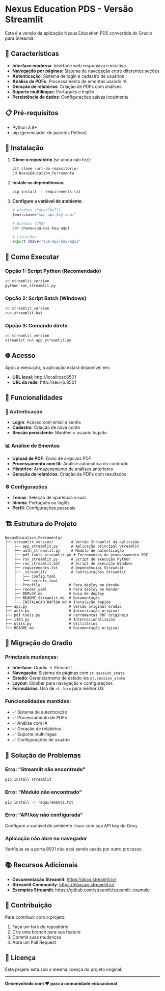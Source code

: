 # Nexus Education PDS - Versão Streamlit

Esta é a versão da aplicação Nexus Education PDS convertida do Gradio para Streamlit.

## 🚀 Características

- **Interface moderna**: Interface web responsiva e intuitiva
- **Navegação por páginas**: Sistema de navegação entre diferentes seções
- **Autenticação**: Sistema de login e cadastro de usuários
- **Análise de PDFs**: Processamento de ementas usando IA
- **Geração de relatórios**: Criação de PDFs com análises
- **Suporte multilíngue**: Português e Inglês
- **Persistência de dados**: Configurações salvas localmente

## 📋 Pré-requisitos

- Python 3.8+
- pip (gerenciador de pacotes Python)

## 🔧 Instalação

1. **Clone o repositório** (se ainda não fez):
   ```bash
   git clone <url-do-repositorio>
   cd NexusEducation_Ferramenta
   ```

2. **Instale as dependências**:
   ```bash
   pip install -r requirements.txt
   ```

3. **Configure a variável de ambiente**:
   ```bash
   # Windows (PowerShell)
   $env:chave="sua-api-key-aqui"
   
   # Windows (CMD)
   set chave=sua-api-key-aqui
   
   # Linux/Mac
   export chave="sua-api-key-aqui"
   ```

## 🎯 Como Executar

### Opção 1: Script Python (Recomendado)
```bash
cd streamlit_version
python run_streamlit.py
```

### Opção 2: Script Batch (Windows)
```bash
cd streamlit_version
run_streamlit.bat
```

### Opção 3: Comando direto
```bash
cd streamlit_version
streamlit run app_streamlit.py
```

## 🌐 Acesso

Após a execução, a aplicação estará disponível em:
- **URL local**: http://localhost:8501
- **URL da rede**: http://seu-ip:8501

## 📱 Funcionalidades

### 🔐 Autenticação
- **Login**: Acesso com email e senha
- **Cadastro**: Criação de nova conta
- **Sessão persistente**: Mantém o usuário logado

### 📊 Análise de Ementas
- **Upload de PDF**: Envio de arquivos PDF
- **Processamento com IA**: Análise automática do conteúdo
- **Histórico**: Armazenamento de análises anteriores
- **Geração de relatórios**: Criação de PDFs com resultados

### ⚙️ Configurações
- **Temas**: Seleção de aparência visual
- **Idioma**: Português ou Inglês
- **Perfil**: Configurações pessoais

## 🏗️ Estrutura do Projeto

```
NexusEducation_Ferramenta/
├── streamlit_version/        # Versão Streamlit da aplicação
│   ├── app_streamlit.py      # Aplicação principal Streamlit
│   ├── auth_streamlit.py     # Módulo de autenticação
│   ├── pdf_tools_streamlit.py # Ferramentas de processamento PDF
│   ├── run_streamlit.py      # Script de execução Python
│   ├── run_streamlit.bat     # Script de execução Windows
│   ├── requirements.txt      # Dependências Streamlit
│   ├── .streamlit/           # Configurações Streamlit
│   │   ├── config.toml
│   │   └── secrets.toml
│   ├── Procfile             # Para deploy no Heroku
│   ├── render.yaml          # Para deploy no Render
│   ├── DEPLOY.md            # Guia de deploy
│   ├── README_Streamlit.md  # Documentação
│   └── INSTALACAO_RAPIDA.md # Instalação rápida
├── app.py                   # Versão original Gradio
├── auth.py                  # Autenticação original
├── pdf_tools.py             # Ferramentas PDF originais
├── i18n.py                  # Internacionalização
├── utils.py                 # Utilitários
└── README.md                # Documentação original
```

## 🔄 Migração do Gradio

### Principais mudanças:
- **Interface**: Gradio → Streamlit
- **Navegação**: Sistema de páginas com `st.session_state`
- **Estado**: Gerenciamento de estado via `st.session_state`
- **Layout**: Sidebar para navegação e configurações
- **Formulários**: Uso de `st.form` para melhor UX

### Funcionalidades mantidas:
- ✅ Sistema de autenticação
- ✅ Processamento de PDFs
- ✅ Análise com IA
- ✅ Geração de relatórios
- ✅ Suporte multilíngue
- ✅ Configurações de usuário

## 🐛 Solução de Problemas

### Erro: "Streamlit não encontrado"
```bash
pip install streamlit
```

### Erro: "Módulo não encontrado"
```bash
pip install -r requirements.txt
```

### Erro: "API key não configurada"
Configure a variável de ambiente `chave` com sua API key do Groq.

### Aplicação não abre no navegador
Verifique se a porta 8501 não está sendo usada por outro processo.

## 📚 Recursos Adicionais

- **Documentação Streamlit**: https://docs.streamlit.io/
- **Streamlit Community**: https://discuss.streamlit.io/
- **Exemplos Streamlit**: https://github.com/streamlit/streamlit-example

## 🤝 Contribuição

Para contribuir com o projeto:
1. Faça um fork do repositório
2. Crie uma branch para sua feature
3. Commit suas mudanças
4. Abra um Pull Request

## 📄 Licença

Este projeto está sob a mesma licença do projeto original.

---

**Desenvolvido com ❤️ para a comunidade educacional**
